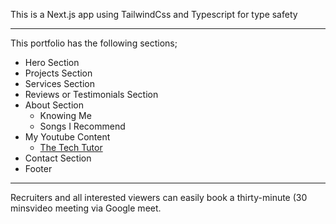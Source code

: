 This is a Next.js app using TailwindCss and Typescript for type safety

---
This portfolio has the following sections;

- Hero Section
- Projects Section
- Services Section
- Reviews or Testimonials Section
- About Section
   - Knowing Me
   - Songs I Recommend
- My Youtube Content
   - [The Tech Tutor](https://youtube.com/@techtutor_tv?si=f2lvHjyekQw5TkOm)
- Contact Section
- Footer

---
Recruiters and all interested viewers can easily book a thirty-minute (30 minsvideo meeting via Google meet.
